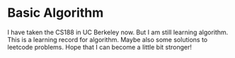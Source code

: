 # Basic Algorithm
  I have taken the CS188 in UC Berkeley now. But I am still learning algorithm. This is a learning record for algorithm. Maybe also some solutions to leetcode problems. Hope that I can become a little bit stronger!
